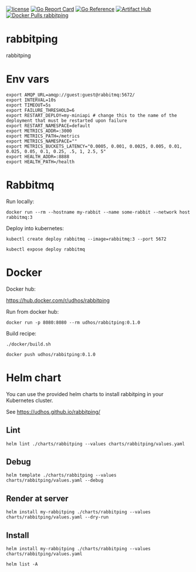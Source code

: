 [![license](http://img.shields.io/badge/license-MIT-blue.svg)](https://github.com/udhos/rabbitping/blob/main/LICENSE)
[![Go Report Card](https://goreportcard.com/badge/github.com/udhos/rabbitping)](https://goreportcard.com/report/github.com/udhos/rabbitping)
[![Go Reference](https://pkg.go.dev/badge/github.com/udhos/rabbitping.svg)](https://pkg.go.dev/github.com/udhos/rabbitping)
[![Artifact Hub](https://img.shields.io/endpoint?url=https://artifacthub.io/badge/repository/rabbitping)](https://artifacthub.io/packages/search?repo=rabbitping)
[![Docker Pulls rabbitping](https://img.shields.io/docker/pulls/udhos/rabbitping)](https://hub.docker.com/r/udhos/rabbitping)

# rabbitping

rabbitping

# Env vars

```
export AMQP_URL=amqp://guest:guest@rabbitmq:5672/
export INTERVAL=10s
export TIMEOUT=5s
export FAILURE_THRESHOLD=6
export RESTART_DEPLOY=my-miniapi # change this to the name of the deployment that must be restarted upon failure
export RESTART_NAMESPACE=default
export METRICS_ADDR=:3000
export METRICS_PATH=/metrics
export METRICS_NAMESPACE=""
export METRICS_BUCKETS_LATENCY="0.0005, 0.001, 0.0025, 0.005, 0.01, 0.025, 0.05, 0.1, 0.25, .5, 1, 2.5, 5"
export HEALTH_ADDR=:8888
export HEALTH_PATH=/health
```

# Rabbitmq

Run locally:

```
docker run --rm --hostname my-rabbit --name some-rabbit --network host rabbitmq:3
```

Deploy into kubernetes:

```
kubectl create deploy rabbitmq --image=rabbitmq:3 --port 5672

kubectl expose deploy rabbitmq
```

# Docker

Docker hub:

https://hub.docker.com/r/udhos/rabbitping

Run from docker hub:

```
docker run -p 8080:8080 --rm udhos/rabbitping:0.1.0
```

Build recipe:

```
./docker/build.sh

docker push udhos/rabbitping:0.1.0
```

# Helm chart

You can use the provided helm charts to install rabbitping in your Kubernetes cluster.

See https://udhos.github.io/rabbitping/

## Lint

    helm lint ./charts/rabbitping --values charts/rabbitping/values.yaml

## Debug

    helm template ./charts/rabbitping --values charts/rabbitping/values.yaml --debug

## Render at server

    helm install my-rabbitping ./charts/rabbitping --values charts/rabbitping/values.yaml --dry-run

## Install

    helm install my-rabbitping ./charts/rabbitping --values charts/rabbitping/values.yaml

    helm list -A
